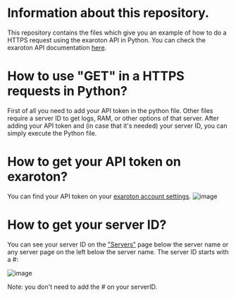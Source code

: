 # Information about this repository.
This repository contains the files which give you an example of how to do a HTTPS request using the exaroton API in Python. You can check the exaroton API documentation [here](https://support.exaroton.com/hc/en-us/articles/360011926177-API-documentation).

# How to use "GET" in a HTTPS requests in Python?
First of all you need to add your API token in the python file. Other files require a server ID to get logs, RAM, or other options of that server.
After adding your API token and (in case that it's needed) your server ID, you can simply execute the Python file.


# How to get your API token on exaroton?
You can find your API token on your [exaroton account settings](https://exaroton.com/account/).
![image](https://user-images.githubusercontent.com/70553543/114220742-9bb56f80-9929-11eb-815f-fb64be29bc54.png)


# How to get your server ID?
You can see your server ID on the ["Servers"](https://exaroton.com/servers/) page below the server name or any server page on the left below the server name. The server ID starts with a #:

![image](https://user-images.githubusercontent.com/70553543/114220991-e9ca7300-9929-11eb-8961-6266419f26cf.png)

Note: you don't need to add the # on your serverID.
